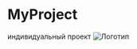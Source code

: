 # MyProject
 индивидуальный проект
![Логотип](https://octodex.github.com/images/orderedlistocat.png "Логотип GitHub")